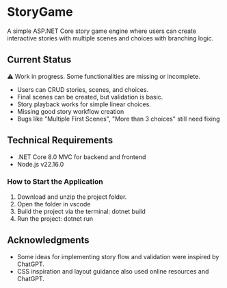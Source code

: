 # StoryGame

A simple ASP.NET Core story game engine where users can create interactive stories with multiple scenes and choices with branching logic.

## Current Status

⚠️ Work in progress. Some functionalities are missing or incomplete.

- Users can CRUD stories, scenes, and choices.
- Final scenes can be created, but validation is basic.
- Story playback works for simple linear choices.
- Missing good story workflow creation
- Bugs like "Multiple First Scenes", "More than 3 choices" still need fixing

## Technical Requirements

- .NET Core 8.0 MVC for backend and frontend
- Node.js v22.16.0

### How to Start the Application

1. Download and unzip the project folder.
2. Open the folder in vscode
3. Build the project via the terminal: dotnet build
4. Run the project: dotnet run

## Acknowledgments

- Some ideas for implementing story flow and validation were inspired by ChatGPT.
- CSS inspiration and layout guidance also used online resources and ChatGPT.
